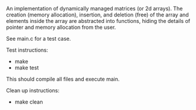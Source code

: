 An implementation of dynamically managed matrices (or 2d arrays). 
The creation (memory allocation), insertion, and deletion (free) of the array
and elements inside the array are abstracted into functions, hiding the details
of pointer and memory allocation from the user.

See main.c for a test case.

Test instructions:
- make
- make test

This should compile all files and execute main.

Clean up instructions:
- make clean
